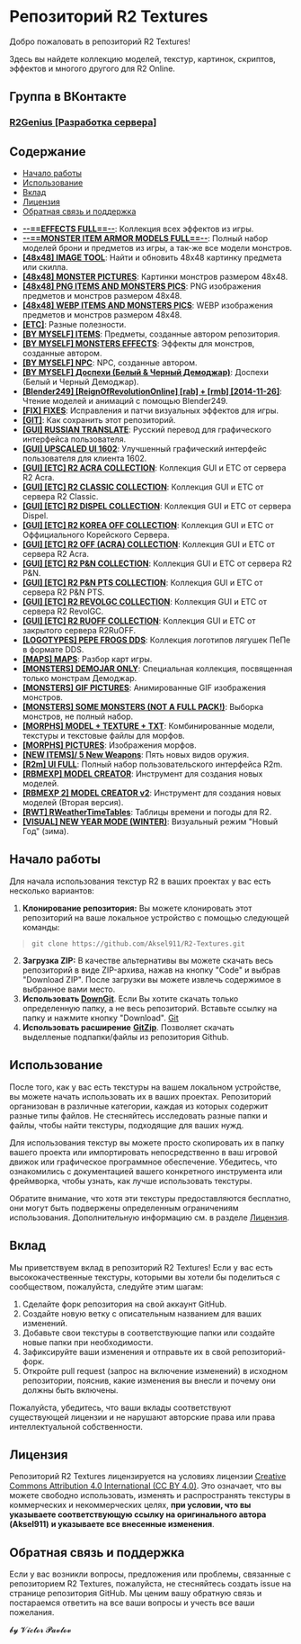 <h1>Репозиторий R2 Textures</h1>

<p>Добро пожаловать в репозиторий R2 Textures!</p>

<p>Здесь вы найдете коллекцию моделей, текстур, картинок, скриптов, эффектов и многого другого для R2 Online.</p>

<h2>Группа в ВКонтакте</h2>

<h3><a href="https://vk.com/r2genius">R2Genius [Разработка сервера]</a></h3>

<h2>Содержание</h2>

<ul>
	<li><a href="#начало-работы">Начало работы</a></li>
	<li><a href="#использование">Использование</a></li>
	<li><a href="#вклад">Вклад</a></li>
	<li><a href="#лицензия">Лицензия</a></li>
	<li><a href="#обратная-связь-и-поддержка">Обратная связь и поддержка</a></li>
</ul>


<ul>
    <li><a href="https://github.com/Aksel911/R2-Textures/tree/main/--%3D%3DEFFECTS%20FULL%3D%3D--"><strong>--==EFFECTS FULL==--</strong></a>: Коллекция всех эффектов из игры.</li>
    <li><a href="https://github.com/Aksel911/R2-Textures/tree/main/--%3D%3DMONSTER%20ITEM%20ARMOR%20MODELS%20FULL%3D%3D--"><strong>--==MONSTER ITEM ARMOR MODELS FULL==--</strong></a>: Полный набор моделей брони и предметов из игры, а так-же все модели монстров.</li>
    <li><a href="https://github.com/Aksel911/R2-Textures/tree/main/%5B48x48%5D%20IMAGE%20TOOL"><strong>[48x48] IMAGE TOOL</strong></a>: Найти и обновить 48x48 картинку предмета или скилла.</li>
	<li><a href="https://github.com/Aksel911/R2-Textures/tree/main/%5B48x48%5D%20MONSTER%20PICTURES"><strong>[48x48] MONSTER PICTURES</strong></a>: Картинки монстров размером 48x48.</li>
    <li><a href="https://github.com/Aksel911/R2-Textures/tree/main/%5B48x48%5D%20PNG%20ITEMS%20AND%20MONSTERS%20PICS"><strong>[48x48] PNG ITEMS AND MONSTERS PICS</strong></a>: PNG изображения предметов и монстров размером 48x48.</li>
    <li><a href="https://github.com/Aksel911/R2-Textures/tree/main/%5B48x48%5D%20WEBP%20ITEMS%20AND%20MONSTERS%20PICS"><strong>[48x48] WEBP ITEMS AND MONSTERS PICS</strong></a>: WEBP изображения предметов и монстров размером 48x48.</li>
    <li><a href="https://github.com/Aksel911/R2-Textures/tree/main/%5BETC%5D"><strong>[ETC]</strong></a>: Разные полезности.</li>
	<li><a href="https://github.com/Aksel911/R2-Textures/tree/main/%5BBY%20MYSELF%5D%20ITEMS"><strong>[BY MYSELF] ITEMS</strong></a>: Предметы, созданные автором репозитория.</li>
    <li><a href="https://github.com/Aksel911/R2-Textures/tree/main/%5BBY%20MYSELF%5D%20ITEMS"><strong>[BY MYSELF] MONSTERS EFFECTS</strong></a>: Эффекты для монстров, созданные автором.</li>
    <li><a href="https://github.com/Aksel911/R2-Textures/tree/main/%5BBY%20MYSELF%5D%20NPC"><strong>[BY MYSELF] NPC</strong></a>: NPC, созданные автором.</li>
    <li><a href="https://github.com/Aksel911/R2-Textures/tree/main/%5BBY%20MYSELF%5D%20Доспехи%20(Белый%20%26%20Черный%20Демоджар)"><strong>[BY MYSELF] Доспехи (Белый & Черный Демоджар)</strong></a>: Доспехи (Белый и Черный Демоджар).</li>
    <li><a href="https://github.com/Aksel911/R2-Textures/tree/main/%5BBlender249%5D%20%5BReignOfRevolutionOnline%5D%20%5Brab%5D%20%2B%20%5Brmb%5D%20%5B2014-11-26%5D"><strong>[Blender249] [ReignOfRevolutionOnline] [rab] + [rmb] [2014-11-26]</strong></a>: Чтение моделей и анимаций с помощью Blender249.</li>
    <li><a href="https://github.com/Aksel911/R2-Textures/tree/main/%5BFIX%5D%20FIXES"><strong>[FIX] FIXES</strong></a>: Исправления и патчи визуальных эффектов для игры.</li>
    <li><a href="https://github.com/Aksel911/R2-Textures/tree/main/%5BGIT%5D"><strong>[GIT]</strong></a>: Как сохранить этот репозиторий.</li>
    <li><a href="https://github.com/Aksel911/R2-Textures/tree/main/%5BGUI%5D%20RUSSIAN%20TRANSLATE"><strong>[GUI] RUSSIAN TRANSLATE</strong></a>: Русский перевод для графического интерфейса пользователя.</li>
    <li><a href="https://github.com/Aksel911/R2-Textures/tree/main/%5BGUI%5D%20UPSCALED%20UI%201602"><strong>[GUI] UPSCALED UI 1602</strong></a>: Улучшенный графический интерфейс пользователя для клиента 1602.</li>
    <li><a href="https://github.com/Aksel911/R2-Textures/tree/main/%5BGUI%5D%20%5BETC%5D%20R2%20ACRA%20COLLECTION"><strong>[GUI] [ETC] R2 ACRA COLLECTION</strong></a>: Коллекция GUI и ETC от сервера R2 Acra.</li>
    <li><a href="https://github.com/Aksel911/R2-Textures/tree/main/%5BGUI%5D%20%5BETC%5D%20R2%20CLASSIC%20COLLECTION"><strong>[GUI] [ETC] R2 CLASSIC COLLECTION</strong></a>: Коллекция GUI и ETC от сервера R2 Classic.</li>
    <li><a href="https://github.com/Aksel911/R2-Textures/tree/main/%5BGUI%5D%20%5BETC%5D%20R2%20DISPEL%20COLLECTION"><strong>[GUI] [ETC] R2 DISPEL COLLECTION</strong></a>: Коллекция GUI и ETC от сервера Dispel.</li>
    <li><a href="https://github.com/Aksel911/R2-Textures/tree/main/%5BGUI%5D%20%5BETC%5D%20R2%20KOREA%20OFF%20COLLECTION"><strong>[GUI] [ETC] R2 KOREA OFF COLLECTION</strong></a>: Коллекция GUI и ETC от Оффициального Корейского Сервера.</li>
    <li><a href="https://github.com/Aksel911/R2-Textures/tree/main/%5BGUI%5D%20%5BETC%5D%20R2%20OFF%20(ACRA)%20COLLECTION"><strong>[GUI] [ETC] R2 OFF (ACRA) COLLECTION</strong></a>: Коллекция GUI и ETC от сервера R2 Acra.</li>
    <li><a href="https://github.com/Aksel911/R2-Textures/tree/main/%5BGUI%5D%20%5BETC%5D%20R2%20P%26N%20COLLECTION"><strong>[GUI] [ETC] R2 P&N COLLECTION</strong></a>: Коллекция GUI и ETC от сервера R2 P&N.</li>
    <li><a href="https://github.com/Aksel911/R2-Textures/tree/main/%5BGUI%5D%20%5BETC%5D%20R2%20P%26N%20PTS%20COLLECTION"><strong>[GUI] [ETC] R2 P&N PTS COLLECTION</strong></a>: Коллекция GUI и ETC от сервера R2 P&N PTS.</li>
    <li><a href="https://github.com/Aksel911/R2-Textures/tree/main/%5BGUI%5D%20%5BETC%5D%20R2%20REVOLGC%20COLLECTION"><strong>[GUI] [ETC] R2 REVOLGC COLLECTION</strong></a>: Коллекция GUI и ETC от сервера R2 RevolGC.</li>
    <li><a href="https://github.com/Aksel911/R2-Textures/tree/main/%5BGUI%5D%20%5BETC%5D%20R2%20RUOFF%20COLLECTION"><strong>[GUI] [ETC] R2 RUOFF COLLECTION</strong></a>: Коллекция GUI и ETC от закрытого сервера R2RuOFF.</li>
    <li><a href="https://github.com/Aksel911/R2-Textures/tree/main/%5BLOGOTYPES%5D%20PEPE%20FROGS%20DDS"><strong>[LOGOTYPES] PEPE FROGS DDS</strong></a>: Коллекция логотипов лягушек ПеПе в формате DDS.</li>
    <li><a href="https://github.com/Aksel911/R2-Textures/tree/main/%5BMAPS%5D%20MAPS"><strong>[MAPS] MAPS</strong></a>: Разбор карт игры.</li>
    <li><a href="https://github.com/Aksel911/R2-Textures/tree/main/%5BMONSTERS%5D%20DEMOJAR%20ONLY"><strong>[MONSTERS] DEMOJAR ONLY</strong></a>: Специальная коллекция, посвященная только монстрам Демоджар.</li>
    <li><a href="https://github.com/Aksel911/R2-Textures/tree/main/%5BMONSTERS%5D%20GIF%20PICTURES"><strong>[MONSTERS] GIF PICTURES</strong></a>: Анимированные GIF изображения монстров.</li>
    <li><a href="https://github.com/Aksel911/R2-Textures/tree/main/%5BMONSTERS%5D%20SOME%20MONSTERS%20(NOT%20A%20FULL%20PACK!)"><strong>[MONSTERS] SOME MONSTERS (NOT A FULL PACK!)</strong></a>: Выборка монстров, не полный набор.</li>
	<li><a href="https://github.com/Aksel911/R2-Textures/tree/main/%5BMORPHS%5D%20MODEL%20%2B%20TEXTURE%20%2B%20TXT"><strong>[MORPHS] MODEL + TEXTURE + TXT</strong></a>: Комбинированные модели, текстуры и текстовые файлы для морфов.</li>
    <li><a href="https://github.com/Aksel911/R2-Textures/tree/main/%5BMORPHS%5D%20PICTURES"><strong>[MORPHS] PICTURES</strong></a>: Изображения морфов.</li>
    <li><a href="https://github.com/Aksel911/R2-Textures/tree/main/%5BNEW%20ITEMS%5D/5%20New%20Weapons"><strong>[NEW ITEMS]/ 5 New Weapons</strong></a>: Пять новых видов оружия.</li>
    <li><a href="https://github.com/Aksel911/R2-Textures/tree/main/%5BR2m%5D%20UI%20FULL"><strong>[R2m] UI FULL</strong></a>: Полный набор пользовательского интерфейса R2m.</li>
    <li><a href="https://github.com/Aksel911/R2-Textures/tree/main/%5BRBMEXP%5D%20MODEL%20CREATOR"><strong>[RBMEXP] MODEL CREATOR</strong></a>: Инструмент для создания новых моделей.</li>
	<li><a href="https://github.com/Aksel911/R2-Textures/tree/main/%5BRMBEXP%202%5D%20MODEL%20CREATOR%20v2"><strong>[RBMEXP 2] MODEL CREATOR v2</strong></a>: Инструмент для создания новых моделей (Вторая версия).</li>
    <li><a href="https://github.com/Aksel911/R2-Textures/tree/main/%5BRWT%5D%20RWeatherTimeTables"><strong>[RWT] RWeatherTimeTables</strong></a>: Таблицы времени и погоды для R2.</li>
    <li><a href="https://github.com/Aksel911/R2-Textures/tree/main/%5BVISUAL%5D%20NEW%20YEAR%20MODE%20(WINTER)"><strong>[VISUAL] NEW YEAR MODE (WINTER)</strong></a>: Визуальный режим "Новый Год" (зима).</li>
</ul>


<h2>Начало работы</h2>

<p>Для начала использования текстур R2 в ваших проектах у вас есть несколько вариантов:</p>

<ol>
	<li><strong>Клонирование репозитория:</strong> Вы можете клонировать этот репозиторий на ваше локальное устройство с помощью следующей команды:</li>
</ol>

<blockquote>
<p><code>git clone https://github.com/Aksel911/R2-Textures.git </code></p>
</blockquote>

<ol start="2">
	<li><strong>Загрузка ZIP:</strong> В качестве альтернативы вы можете скачать весь репозиторий в виде ZIP-архива, нажав на кнопку &quot;Code&quot; и выбрав &quot;Download ZIP&quot;. После загрузки вы можете извлечь содержимое в выбранное вами место.</li>
	<li><strong>Использовать </strong><a href="https://minhaskamal.github.io/DownGit/#/home"><strong>DownGit</strong></a>. Если Вы хотите скачать только определенную папку, а не весь репозиторий. Вставьте ссылку на папку и нажмите кнопку &quot;Download&quot;. <a href="https://github.com/MinhasKamal/DownGit">Git</a></li>
	<li><strong>Использовать расширение</strong> <a href="https://gitzip.org/"><strong>GitZip</strong></a>. Позволяет скачать выделленые&nbsp;подпапки/файлы из репозитория Github.</li>
</ol>

<h2>Использование</h2>

<p>После того, как у вас есть текстуры на вашем локальном устройстве, вы можете начать использовать их в ваших проектах. Репозиторий организован в различные категории, каждая из которых содержит разные типы файлов. Не стесняйтесь исследовать разные папки и файлы, чтобы найти текстуры, подходящие для ваших нужд.</p>

<p>Для использования текстур вы можете просто скопировать их в папку вашего проекта или импортировать непосредственно в ваш игровой движок или графическое программное обеспечение. Убедитесь, что ознакомились с документацией вашего конкретного инструмента или фреймворка, чтобы узнать, как лучше использовать текстуры.</p>

<p>Обратите внимание, что хотя эти текстуры предоставляются бесплатно, они могут быть подвержены определенным ограничениям использования. Дополнительную информацию см. в разделе <a href="#лицензия">Лицензия</a>.</p>

<h2>Вклад</h2>

<p>Мы приветствуем вклад в репозиторий R2 Textures! Если у вас есть высококачественные текстуры, которыми вы хотели бы поделиться с сообществом, пожалуйста, следуйте этим шагам:</p>

<ol>
	<li>Сделайте форк репозитория на свой аккаунт GitHub.</li>
	<li>Создайте новую ветку с описательным названием для ваших изменений.</li>
	<li>Добавьте свои текстуры в соответствующие папки или создайте новые папки при необходимости.</li>
	<li>Зафиксируйте ваши изменения и отправьте их в свой репозиторий-форк.</li>
	<li>Откройте pull request (запрос на включение изменений) в исходном репозитории, пояснив, какие изменения вы внесли и почему они должны быть включены.</li>
</ol>

<p>Пожалуйста, убедитесь, что ваши вклады соответствуют существующей лицензии и не нарушают авторские права или права интеллектуальной собственности.</p>

<h2>Лицензия</h2>

<p>Репозиторий R2 Textures лицензируется на условиях лицензии <a href="https://creativecommons.org/licenses/by/4.0/deed.ru" target="_new">Creative Commons Attribution 4.0 International (CC BY 4.0)</a>. Это означает, что вы можете свободно использовать, изменять и распространять текстуры в коммерческих и некоммерческих целях, <strong>при условии, что вы указываете соответствующую ссылку на оригинального автора (Aksel911)</strong> <strong>и указываете все внесенные изменения</strong>.</p>

<h2>Обратная связь и поддержка</h2>

<p>Если у вас возникли вопросы, предложения или проблемы, связанные с репозиторием R2 Textures, пожалуйста, не стесняйтесь создать issue на странице репозитория GitHub. Мы ценим вашу обратную связь и постараемся ответить на все ваши вопросы и учесть все ваши пожелания.</p>

<p>𝓫𝔂 𝓥𝓲𝓬𝓽𝓸𝓻 𝓟𝓪𝓿𝓵𝓸𝓿</p>
